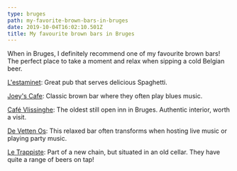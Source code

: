 ```yaml
---
type: bruges
path: my-favorite-brown-bars-in-bruges
date: 2019-10-04T16:02:10.501Z
title: My favourite brown bars in Bruges
---
```

When in Bruges, I definitely recommend one of my favourite brown bars! The perfect place to take a moment and relax when sipping a cold Belgian beer.

[L'estaminet](https://foursquare.com/v/lestaminet/4bcae7c268f976b061226083): Great pub that serves delicious Spaghetti.

[Joey's Cafe](https://foursquare.com/v/joeys-cafe/4c6a963d1a6620a1e86c668c): Classic brown bar where they often play blues music.

[Café Vlissinghe](https://foursquare.com/v/caf%C3%A9-vlissinghe/4bb7263def159c746dd976f7): The oldest still open inn in Bruges. Authentic interior, worth a visit.

[De Vetten Os](https://foursquare.com/v/de-vetten-os/4c65bb30aebea593e73d71d0): This relaxed bar often transforms when hosting live music or playing party music.

[Le Trappiste](https://foursquare.com/v/le-trappiste/516084c2f31cd21c78917ad0): Part of a new chain, but situated in an old cellar. They have quite a range of beers on tap!
